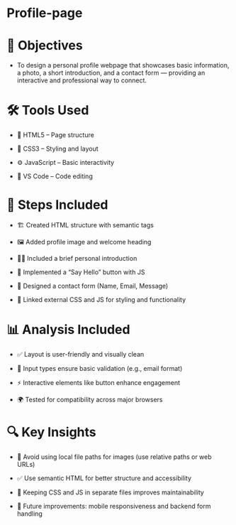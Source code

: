 # Profile-page
# 🎯 Objectives
- To design a personal profile webpage that showcases basic information, a photo, a short introduction, and a contact form — providing an interactive and professional way to connect.
# 🛠️ Tools Used
- 🧱 HTML5 – Page structure

- 🎨 CSS3 – Styling and layout

- ⚙️ JavaScript – Basic interactivity

- 📝 VS Code – Code editing

# 🧭 Steps Included
- 🏗️ Created HTML structure with semantic tags

- 🖼️ Added profile image and welcome heading

- 🧑‍💻 Included a brief personal introduction

- 👋 Implemented a “Say Hello” button with JS

- 📨 Designed a contact form (Name, Email, Message)

- 🧵 Linked external CSS and JS for styling and functionality

# 📊 Analysis Included
- ✅ Layout is user-friendly and visually clean

- 📧 Input types ensure basic validation (e.g., email format)

- ⚡ Interactive elements like button enhance engagement

- 🌍 Tested for compatibility across major browsers

# 🔍 Key Insights
- 🚫 Avoid using local file paths for images (use relative paths or web URLs)

- ✅ Use semantic HTML for better structure and accessibility

- 🧹 Keeping CSS and JS in separate files improves maintainability

- 📱 Future improvements: mobile responsiveness and backend form handling

